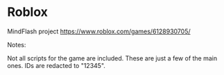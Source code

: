 # Roblox
MindFlash project
https://www.roblox.com/games/6128930705/

Notes: 

Not all scripts for the game are included. These are just a few of the main ones.
IDs are redacted to "12345".
